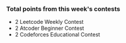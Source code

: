 ### Total points from this week's contests
* 2 Leetcode Weekly Contest
* 2 Atcoder Beginner Contest
* 2 Codeforces Educational Contest
